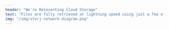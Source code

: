 ```yaml
---
header: "We're Reinventing Cloud Storage"
text: "Files are fully retrieved at lightning speed using just a few of the small fragments of that file on our network. There’s no central point of failure so your data is always available."
img: "/img/storj-network-diagram.png"
---
```


